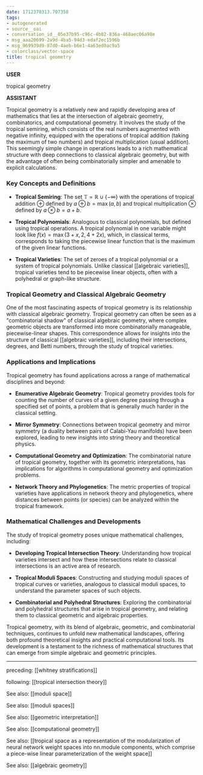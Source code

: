```yaml
---
date: 1712370313.707358
tags:
- autogenerated
- source__oai
- conversation_id__05e37b95-c96c-4b02-836a-468aec06a98e
- msg_aaa20699-2a9d-4ba5-94d3-edaf2ec1596b
- msg_969939d9-87d0-4aeb-b6e1-4a63ed0ac9a5
- colorclass/vector-space
title: tropical geometry
---
```


**USER**

tropical geometry


**ASSISTANT**

Tropical geometry is a relatively new and rapidly developing area of mathematics that lies at the intersection of algebraic geometry, combinatorics, and computational geometry. It involves the study of the tropical semiring, which consists of the real numbers augmented with negative infinity, equipped with the operations of tropical addition (taking the maximum of two numbers) and tropical multiplication (usual addition). This seemingly simple change in operations leads to a rich mathematical structure with deep connections to classical algebraic geometry, but with the advantage of often being combinatorially simpler and amenable to explicit calculations.

### Key Concepts and Definitions

- **Tropical Semiring**: The set $\mathbb{T} = \mathbb{R} \cup \{-\infty\}$ with the operations of tropical addition $\oplus$ defined by $a \oplus b = \max(a, b)$ and tropical multiplication $\otimes$ defined by $a \otimes b = a + b$.

- **Tropical Polynomials**: Analogous to classical polynomials, but defined using tropical operations. A tropical polynomial in one variable might look like $f(x) = \max(3 + x, 2, 4 + 2x)$, which, in classical terms, corresponds to taking the piecewise linear function that is the maximum of the given linear functions.

- **Tropical Varieties**: The set of zeroes of a tropical polynomial or a system of tropical polynomials. Unlike classical [[algebraic varieties]], tropical varieties tend to be piecewise linear objects, often with a polyhedral or graph-like structure.

### Tropical Geometry and Classical Algebraic Geometry

One of the most fascinating aspects of tropical geometry is its relationship with classical algebraic geometry. Tropical geometry can often be seen as a "combinatorial shadow" of classical algebraic geometry, where complex geometric objects are transformed into more combinatorially manageable, piecewise-linear shapes. This correspondence allows for insights into the structure of classical [[algebraic varieties]], including their intersections, degrees, and Betti numbers, through the study of tropical varieties.

### Applications and Implications

Tropical geometry has found applications across a range of mathematical disciplines and beyond:

- **Enumerative Algebraic Geometry**: Tropical geometry provides tools for counting the number of curves of a given degree passing through a specified set of points, a problem that is generally much harder in the classical setting.

- **Mirror Symmetry**: Connections between tropical geometry and mirror symmetry (a duality between pairs of Calabi-Yau manifolds) have been explored, leading to new insights into string theory and theoretical physics.

- **Computational Geometry and Optimization**: The combinatorial nature of tropical geometry, together with its geometric interpretations, has implications for algorithms in computational geometry and optimization problems.

- **Network Theory and Phylogenetics**: The metric properties of tropical varieties have applications in network theory and phylogenetics, where distances between points (or species) can be analyzed within the tropical framework.

### Mathematical Challenges and Developments

The study of tropical geometry poses unique mathematical challenges, including:

- **Developing Tropical Intersection Theory**: Understanding how tropical varieties intersect and how these intersections relate to classical intersections is an active area of research.
  
- **Tropical Moduli Spaces**: Constructing and studying moduli spaces of tropical curves or varieties, analogous to classical moduli spaces, to understand the parameter spaces of such objects.

- **Combinatorial and Polyhedral Structures**: Exploring the combinatorial and polyhedral structures that arise in tropical geometry, and relating them to classical geometric and algebraic properties.

Tropical geometry, with its blend of algebraic, geometric, and combinatorial techniques, continues to unfold new mathematical landscapes, offering both profound theoretical insights and practical computational tools. Its development is a testament to the richness of mathematical structures that can emerge from simple algebraic and geometric principles.


---

preceding: [[whitney stratifications]]  


following: [[tropical intersection theory]]

See also: [[moduli space]]


See also: [[moduli spaces]]


See also: [[geometric interpretation]]


See also: [[computational geometry]]


See also: [[tropical space as a representation of the modularization of neural network weight spaces into nn.module components, which comprise a piece-wise linear parameterization of the weight space]]


See also: [[algebraic geometry]]
